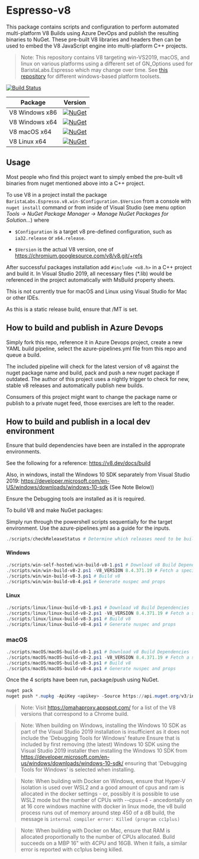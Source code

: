 # Espresso-v8

This package contains scripts and configuration to perform automated multi-platform V8 Builds using Azure DevOps and publish the resulting binaries to NuGet. These pre-built V8 libraries and headers then can be used to embed the V8 JavaScript engine into multi-platform C++ projects.

> Note: This repository contains V8 targeting win-VS2019, macOS, and linux on various platforms using a different set of GN_Options used for BaristaLabs.Espresso which may change over time. See [this repository](https://github.com/pmed/v8-nuget) for different windows-based platform toolsets.

[![Build Status](https://dev.azure.com/baristalabs/Espresso-v8/_apis/build/status/Espresso-v8-CI?branchName=master)](https://dev.azure.com/baristalabs/Espresso-v8/_build/latest?definitionId=3&branchName=master)

| Package                     | Version
|-----------------------------|----------------------------------------------------------------------------------------------------------------------|
|V8 Windows x86|[![NuGet](https://img.shields.io/nuget/v/BaristaLabs.Espresso.v8-monolith.win.ia32.release.svg)](https://www.nuget.org/packages/BaristaLabs.Espresso.v8-monolith.win.ia32.release/)|
|V8 Windows x64|[![NuGet](https://img.shields.io/nuget/v/BaristaLabs.Espresso.v8-monolith.win.x64.release.svg)](https://www.nuget.org/packages/BaristaLabs.Espresso.v8-monolith.win.x64.release/)|
|V8 macOS x64|[![NuGet](https://img.shields.io/nuget/v/BaristaLabs.Espresso.v8-monolith.macOS.x64.release.svg)](https://www.nuget.org/packages/BaristaLabs.Espresso.v8-monolith.macOS.x64.release/)|
|V8 Linux x64|[![NuGet](https://img.shields.io/nuget/v/BaristaLabs.Espresso.v8-monolith.linux.x64.release.svg)](https://www.nuget.org/packages/BaristaLabs.Espresso.v8-monolith.linux.x64.release/)|

## Usage

Most people who find this project want to simply embed the pre-built v8 binaries from nuget mentioned above into a C++ project.

To use V8 in a project install the package `BaristaLabs.Espresso.v8.win-$Configuration.$Version`
from a console with `nuget install` command or from inside of Visual Studio
(see menu option *Tools -> NuGet Package Manager -> Manage NuGet Packages for Solution...*)
where

  * `$Configuration` is a target v8 pre-defined configuration, such as `ia32.release` or `x64.release`.

  * `$Version` is the actual V8 version, one of https://chromium.googlesource.com/v8/v8.git/+refs

After successful packages installation add `#include <v8.h>` in a C++ project
and build it. In Visual Studio 2019, all necessary files (*.lib) would be referenced
in the project automatically with MsBuild property sheets.

This is not currently true for macOS and Linux using Visual Studio for Mac or other IDEs.

As this is a static release build, ensure that /MT is set.

## How to build and publish in Azure Devops

Simply fork this repo, reference it in Azure Devops project, create a new YAML build pipeline, select the azure-pipelines.yml file from this repo and queue a build.

The included pipeline will check for the latest version of v8 against the nuget package name and build, pack and push a new nuget package if outdated. The author of this project uses a nightly trigger to check for new, stable v8 releases and automatically publish new builds.

Consumers of this project might want to change the package name or publish to a private nuget feed, those exercises are left to the reader.

## How to build and publish in a local dev environment

Ensure that build dependencies have been are installed in the approprate environments.

See the following for a reference: https://v8.dev/docs/build

Also, in windows, install the Windows 10 SDK separately from Visual Studio 2019: https://developer.microsoft.com/en-US/windows/downloads/windows-10-sdk (See Note Below))
   
Ensure the Debugging tools are installed as it is required.

To build V8 and make NuGet packages:

Simply run through the powershell scripts sequentially for the target environment.
Use the azure-pipelines.yml as a guide for the inputs.

``` Powershell
./scripts/checkReleaseStatus # Determine which releases need to be built.
```

#### Windows

``` Powershell
./scripts/win-self-hosted/win-build-v8-1.ps1 # Download v8 Build Dependencies
./scripts/win/win-build-v8-2.ps1 -V8_VERSION 8.4.371.19 # Fetch a specific v8 version from source
./scripts/win/win-build-v8-3.ps1 # Build v8
./scripts/win/win-build-v8-4.ps1 # Generate nuspec and props
```

#### Linux
``` Powershell
./scripts/linux/linux-build-v8-1.ps1 # Download v8 Build Dependencies
./scripts/linux/linux-build-v8-2.ps1 -V8_VERSION 8.4.371.19 # Fetch a specific v8 version from source
./scripts/linux/linux-build-v8-3.ps1 # Build v8
./scripts/linux/linux-build-v8-4.ps1 # Generate nuspec and props
```

### macOS
``` Powershell
./scripts/macOS/macOS-build-v8-1.ps1 # Download v8 Build Dependencies
./scripts/macOS/macOS-build-v8-2.ps1 -V8_VERSION 8.4.371.19 # Fetch a specific v8 version from source
./scripts/macOS/macOS-build-v8-3.ps1 # Build v8
./scripts/macOS/macOS-build-v8-4.ps1 # Generate nuspec and props
```

Once the 4 scripts have been run, package/push using NuGet.

``` Powershell
nuget pack
nuget push *.nupkg -ApiKey <apikey> -Source https://api.nuget.org/v3/index.json
```

> Note: Visit https://omahaproxy.appspot.com/ for a list of the V8 versions that correspond to a Chrome build.


> Note: When building on Windows, installing the Windows 10 SDK as part of the Visual Studio 2019 installation is insufficient as it does not include the 'Debugging Tools for Windows' feature
> Ensure that is included by first removing (the latest) Windows 10 SDK using the Visual Studio 2019 installer then installing the Windows 10 SDK from https://developer.microsoft.com/en-us/windows/downloads/windows-10-sdk/ ensuring that 'Debugging Tools for Windows' is selected when installing.

> Note: When building with Docker on Windows, ensure that Hyper-V isolation is used over WSL2 and a good amount of cpus and ram is allocated in the docker settings - or, possibly it is possible to use WSL2 mode but the number of CPUs with --cpus=4 - ancedontally on at 16 core windows machine with docker in linux mode, the v8 build process runs out of memory around step 450 of a d8 build, the message is ```internal compiler error: Killed (program cc1plus)```

> Note: When building with Docker on Mac, ensure that RAM is allocated proportionally to the number of CPUs allocated. Build succeeds on a MBP 16" with 4CPU and 16GB. When it fails, a similar error is reported with cc1plus being killed.